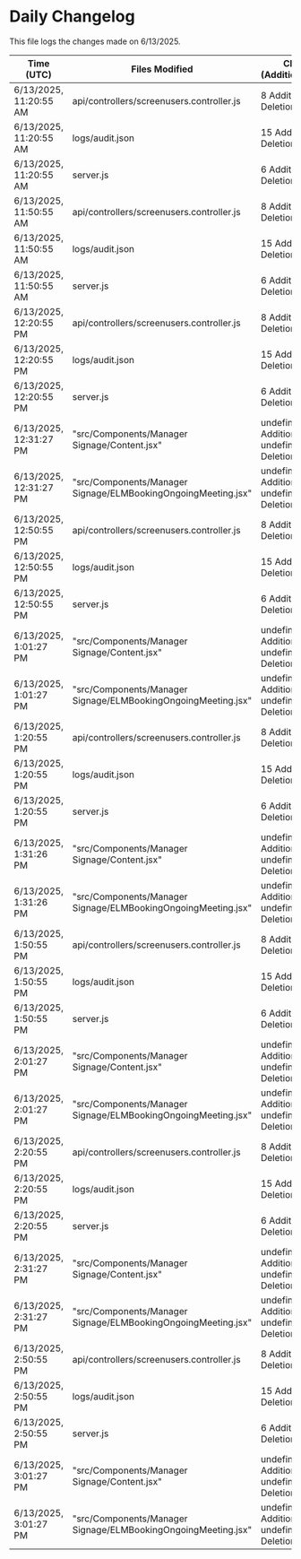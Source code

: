 # Daily Changelog

This file logs the changes made on 6/13/2025.

| Time (UTC)             | Files Modified                    | Changes (Addition/Deletion) |
|------------------------|-----------------------------------|-----------------------------|
| 6/13/2025, 11:20:55 AM | api/controllers/screenusers.controller.js | 8 Additions & 8 Deletions |
| 6/13/2025, 11:20:55 AM | logs/audit.json | 15 Additions & 15 Deletions |
| 6/13/2025, 11:20:55 AM | server.js | 6 Additions & 0 Deletions |
| 6/13/2025, 11:50:55 AM | api/controllers/screenusers.controller.js | 8 Additions & 8 Deletions|
| 6/13/2025, 11:50:55 AM | logs/audit.json | 15 Additions & 15 Deletions|
| 6/13/2025, 11:50:55 AM | server.js | 6 Additions & 0 Deletions|
| 6/13/2025, 12:20:55 PM | api/controllers/screenusers.controller.js | 8 Additions & 8 Deletions|
| 6/13/2025, 12:20:55 PM | logs/audit.json | 15 Additions & 15 Deletions|
| 6/13/2025, 12:20:55 PM | server.js | 6 Additions & 0 Deletions|
| 6/13/2025, 12:31:27 PM | "src/Components/Manager Signage/Content.jsx" | undefined Additions & undefined Deletions|
| 6/13/2025, 12:31:27 PM | "src/Components/Manager Signage/ELMBookingOngoingMeeting.jsx" | undefined Additions & undefined Deletions|
| 6/13/2025, 12:50:55 PM | api/controllers/screenusers.controller.js | 8 Additions & 8 Deletions|
| 6/13/2025, 12:50:55 PM | logs/audit.json | 15 Additions & 15 Deletions|
| 6/13/2025, 12:50:55 PM | server.js | 6 Additions & 0 Deletions|
| 6/13/2025, 1:01:27 PM | "src/Components/Manager Signage/Content.jsx" | undefined Additions & undefined Deletions|
| 6/13/2025, 1:01:27 PM | "src/Components/Manager Signage/ELMBookingOngoingMeeting.jsx" | undefined Additions & undefined Deletions|
| 6/13/2025, 1:20:55 PM | api/controllers/screenusers.controller.js | 8 Additions & 8 Deletions|
| 6/13/2025, 1:20:55 PM | logs/audit.json | 15 Additions & 15 Deletions|
| 6/13/2025, 1:20:55 PM | server.js | 6 Additions & 0 Deletions|
| 6/13/2025, 1:31:26 PM | "src/Components/Manager Signage/Content.jsx" | undefined Additions & undefined Deletions|
| 6/13/2025, 1:31:26 PM | "src/Components/Manager Signage/ELMBookingOngoingMeeting.jsx" | undefined Additions & undefined Deletions|
| 6/13/2025, 1:50:55 PM | api/controllers/screenusers.controller.js | 8 Additions & 8 Deletions|
| 6/13/2025, 1:50:55 PM | logs/audit.json | 15 Additions & 15 Deletions|
| 6/13/2025, 1:50:55 PM | server.js | 6 Additions & 0 Deletions|
| 6/13/2025, 2:01:27 PM | "src/Components/Manager Signage/Content.jsx" | undefined Additions & undefined Deletions|
| 6/13/2025, 2:01:27 PM | "src/Components/Manager Signage/ELMBookingOngoingMeeting.jsx" | undefined Additions & undefined Deletions|
| 6/13/2025, 2:20:55 PM | api/controllers/screenusers.controller.js | 8 Additions & 8 Deletions|
| 6/13/2025, 2:20:55 PM | logs/audit.json | 15 Additions & 15 Deletions|
| 6/13/2025, 2:20:55 PM | server.js | 6 Additions & 0 Deletions|
| 6/13/2025, 2:31:27 PM | "src/Components/Manager Signage/Content.jsx" | undefined Additions & undefined Deletions|
| 6/13/2025, 2:31:27 PM | "src/Components/Manager Signage/ELMBookingOngoingMeeting.jsx" | undefined Additions & undefined Deletions|
| 6/13/2025, 2:50:55 PM | api/controllers/screenusers.controller.js | 8 Additions & 8 Deletions|
| 6/13/2025, 2:50:55 PM | logs/audit.json | 15 Additions & 15 Deletions|
| 6/13/2025, 2:50:55 PM | server.js | 6 Additions & 0 Deletions|
| 6/13/2025, 3:01:27 PM | "src/Components/Manager Signage/Content.jsx" | undefined Additions & undefined Deletions|
| 6/13/2025, 3:01:27 PM | "src/Components/Manager Signage/ELMBookingOngoingMeeting.jsx" | undefined Additions & undefined Deletions|
